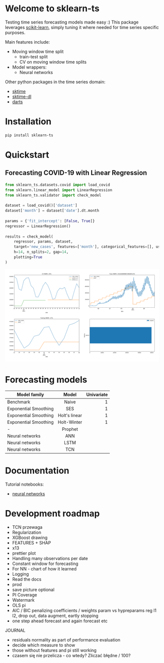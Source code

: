 # Welcome to sklearn-ts

Testing time series forecasting models made easy :)
This package leverages [scikit-learn](https://github.com/scikit-learn/scikit-learn), simply tuning it where needed for time series specific purposes.

Main features include:
- Moving window time split
    - train-test split
    - CV on moving window time splits
- Model wrappers:
    - Neural networks
    
Other python packages in the time series domain:
- [sktime](https://github.com/alan-turing-institute/sktime)
- [sktime-dl](https://github.com/sktime/sktime-dl)
- [darts](https://github.com/unit8co/darts)

# Installation

```bash
pip install sklearn-ts
```

# Quickstart
## Forecasting COVID-19 with Linear Regression
```python
from sklearn_ts.datasets.covid import load_covid
from sklearn.linear_model import LinearRegression
from sklearn_ts.validator import check_model

dataset = load_covid()['dataset']
dataset['month'] = dataset['date'].dt.month

params = {'fit_intercept': [False, True]}
regressor = LinearRegression()

results = check_model(
    regressor, params, dataset,
    target='new_cases', features=['month'], categorical_features=[], user_transformers=[],
    h=14, n_splits=2, gap=14,
    plotting=True
)
```

![alt text](tests\LinearRegression.png)

# Forecasting models

| Model family | Model | Univariate |
| ------------- |:-------------:| -----:|
| Benchmark | Naive | 1 |
| Exponential Smoothing | SES | 1 |
| Exponential Smoothing | Holt's linear | 1 |
| Exponential Smoothing | Holt-Winter | 1 |
| - | Prophet |  |
| Neural networks | ANN |  |
| Neural networks | LSTM |  |
| Neural networks | TCN |  |

# Documentation
Tutorial notebooks:
- [neural networks](https://colab.research.google.com/drive/1wSZPydSkIoGYh9VANgP_wTQe-wrhzY1w#scrollTo=_W2QP0dhCKFV)

# Development roadmap
- TCN przewaga
- Regularization
- XGBoost drawing
- FEATURES + SHAP
- x13
- prettier plot
- Handling many observations per date
- Constant window for forecasting
- For NN - chart of how it learned
- Logging
- Read the docs
- prod
- save picture optional
- PI Coverage
- Watermark
- OLS pi
- AIC / BIC
penalizing coefficients / weights
param vs hypreparams
reg l1 l2, drop out, data augment, eartly stopping
- one step ahead forecast and again forecast etc


JOURNAL
- residuals normality as part of performance evaluation
- decide which measure to show
- those without features and pi still working
- czasem się nie przelicza - co wtedy? Zliczać błędne / 100?
